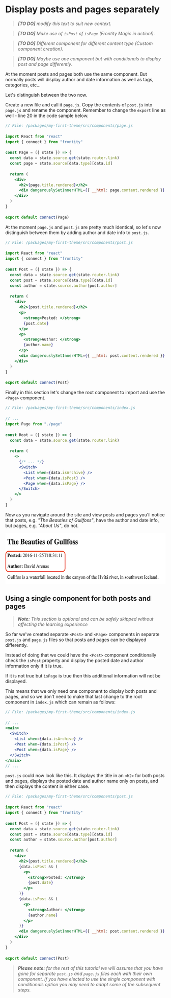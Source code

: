 # Display posts and pages separately

> _**[TO DO]** modify this text to suit new context._

> _**[TO DO]** Make use of `isPost` of `isPage` (Frontity Magic in action!)._

> _**[TO DO]** Different component for different content type (Custom component creation)._

> _**[TO DO]** Maybe use one component but with conditionals to display post and page differently._

At the moment posts and pages both use the same component. But normally posts will display author and date information as well as tags, categories, etc...

Let's distinguish between the two now.

Create a new file and call it `page.js`. Copy the contents of `post.js` into `page.js` and rename the component. Remember to change the `export` line as well - line 20 in the code sample below.

```jsx
// File: /packages/my-first-theme/src/components/page.js

import React from "react"
import { connect } from "frontity"

const Page = ({ state }) => {
  const data = state.source.get(state.router.link)
  const page = state.source[data.type][data.id]

  return (
    <div>
      <h2>{page.title.rendered}</h2>
      <div dangerouslySetInnerHTML={{ __html: page.content.rendered }} />
    </div>
  )
}

export default connect(Page)
```

At the moment `page.js` and `post.js` are pretty much identical, so let's now distinguish between them by adding author and date info to `post.js`.

```jsx
// File: /packages/my-first-theme/src/components/post.js

import React from "react"
import { connect } from "frontity"

const Post = ({ state }) => {
  const data = state.source.get(state.router.link)
  const post = state.source[data.type][data.id]
  const author = state.source.author[post.author]

  return (
    <div>
      <h2>{post.title.rendered}</h2>
      <p>
        <strong>Posted: </strong>
        {post.date}
      </p>
      <p>
        <strong>Author: </strong>
        {author.name}
      </p>
      <div dangerouslySetInnerHTML={{ __html: post.content.rendered }} />
    </div>
  )
}

export default connect(Post)
```

Finally in this section let's change the root component to import and use the `<Page>` component.

```jsx
// File: /packages/my-first-theme/src/components/index.js

// ...
import Page from "./page"

const Root = ({ state }) => {
  const data = state.source.get(state.router.link)

  return (
    <>
      {/* ... */}
      <Switch>
        <List when={data.isArchive} />
        <Post when={data.isPost} />
        <Page when={data.isPage} />
      </Switch>
    </>
  )
}
```

Now as you navigate around the site and view posts and pages you'll notice that posts, e.g. _"The Beauties of Gullfoss"_, have the author and date info, but pages, e.g. _"About Us"_, do not.

<p>
  <img alt="Frontity in the browser" src="../assets/part3img11.png" width="565" height="161">
</p>

## Using a single component for both posts and pages

> _**Note:** This section is optional and can be safely skipped without affecting the learning experience_

So far we've created separate `<Post>` and `<Page>` components in separate `post.js` and `page.js` files so that posts and pages can be displayed differently.

Instead of doing that we could have the `<Post>` component conditionally check the `isPost` property and display the posted date and author information only if it is true.

If it is not true but `isPage` is true then this additional information will not be displayed.

This means that we only need one component to display both posts and pages, and so we don't need to make that last change to the root component in `index.js` which can remain as follows:

```jsx
// File: /packages/my-first-theme/src/components/index.js

// ...
<main>
  <Switch>
    <List when={data.isArchive} />
    <Post when={data.isPost} />
    <Post when={data.isPage} />
  </Switch>
</main>
// ...
```

`post.js` could now look like this. It displays the title in an `<h2>` for both posts and pages, displays the posted date and author name only on posts, and then displays the content in either case.

```jsx
// File: /packages/my-first-theme/src/components/post.js

import React from "react"
import { connect } from "frontity"

const Post = ({ state }) => {
  const data = state.source.get(state.router.link)
  const post = state.source[data.type][data.id]
  const author = state.source.author[post.author]

  return (
    <div>
      <h2>{post.title.rendered}</h2>
      {data.isPost && (
        <p>
          <strong>Posted: </strong>
          {post.date}
        </p>
      )}
      {data.isPost && (
        <p>
          <strong>Author: </strong>
          {author.name}
        </p>
      )}
      <div dangerouslySetInnerHTML={{ __html: post.content.rendered }} />
    </div>
  )
}

export default connect(Post)
```

> _**Please note:** for the rest of this tutorial we will assume that you have gone for separate `post.js` and `page.js` files each with their own component. If you have elected to use the single component with conditionals option you may need to adapt some of the subsequent steps._

